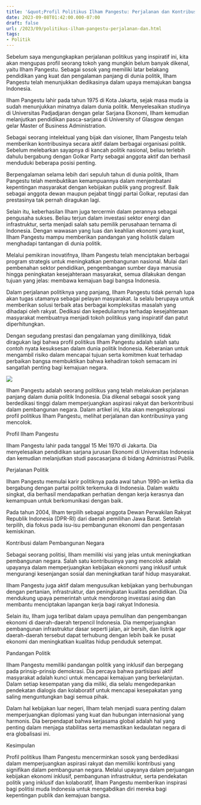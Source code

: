```yaml
---
title: '&quot;Profil Politikus Ilham Pangestu: Perjalanan dan Kontribusinya&quot;'
date: 2023-09-08T01:42:00.000-07:00
draft: false
url: /2023/09/politikus-ilham-pangestu-perjalanan-dan.html
tags: 
- Politik
---
```


  

Sebelum saya mengungkapkan perjalanan politikus yang inspiratif ini, kita akan mengupas profil seorang tokoh yang mungkin belum banyak dikenal, yaitu Ilham Pangestu. Sebagai sosok yang memiliki latar belakang pendidikan yang kuat dan pengalaman panjang di dunia politik, Ilham Pangestu telah menunjukkan dedikasinya dalam upaya memajukan bangsa Indonesia.

  

Ilham Pangestu lahir pada tahun 1975 di Kota Jakarta, sejak masa muda ia sudah menunjukkan minatnya dalam dunia politik. Menyelesaikan studinya di Universitas Padjadjaran dengan gelar Sarjana Ekonomi, Ilham kemudian melanjutkan pendidikan pasca-sarjana di University of Glasgow dengan gelar Master of Business Administration.

  

Sebagai seorang intelektual yang bijak dan visioner, Ilham Pangestu telah memberikan kontribusinya secara aktif dalam berbagai organisasi politik. Sebelum melebarkan sayapnya di kancah politik nasional, beliau terlebih dahulu bergabung dengan Golkar Party sebagai anggota aktif dan berhasil menduduki beberapa posisi penting.

  

Berpengalaman selama lebih dari sepuluh tahun di dunia politik, Ilham Pangestu telah membuktikan kemampuannya dalam menjembatani kepentingan masyarakat dengan kebijakan publik yang progresif. Baik sebagai anggota dewan maupun pejabat tinggi partai Golkar, reputasi dan prestasinya tak pernah diragukan lagi.

  

Selain itu, keberhasilan Ilham juga tercermin dalam perannya sebagai pengusaha sukses. Beliau terjun dalam investasi sektor energi dan infrastruktur, serta menjadi salah satu pemilik perusahaan ternama di Indonesia. Dengan wawasan yang luas dan keahlian ekonomi yang kuat, Ilham Pangestu mampu memberikan pandangan yang holistik dalam menghadapi tantangan di dunia politik.

  

Melalui pemikiran inovatifnya, Ilham Pangestu telah menciptakan berbagai program strategis untuk meningkatkan pembangunan nasional. Mulai dari pembenahan sektor pendidikan, pengembangan sumber daya manusia hingga peningkatan kesejahteraan masyarakat, semua dilakukan dengan tujuan yang jelas: membawa kemajuan bagi bangsa Indonesia.

  

Dalam perjalanan politiknya yang panjang, Ilham Pangestu tidak pernah lupa akan tugas utamanya sebagai pelayan masyarakat. Ia selalu berupaya untuk memberikan solusi terbaik atas berbagai kompleksitas masalah yang dihadapi oleh rakyat. Dedikasi dan kepeduliannya terhadap kesejahteraan masyarakat membuatnya menjadi tokoh politikus yang inspiratif dan patut diperhitungkan.

  

Dengan segudang prestasi dan pengalaman yang dimilikinya, tidak diragukan lagi bahwa profil politikus Ilham Pangestu adalah salah satu contoh nyata kesuksesan dalam dunia politik Indonesia. Keberanian untuk mengambil risiko dalam mencapai tujuan serta komitmen kuat terhadap perbaikan bangsa membuktikan bahwa kehadiran tokoh semacam ini sangatlah penting bagi kemajuan negara.

  

![](https://cdn-2.tstatic.net/aceh/foto/bank/images/ilham-pangestu-anggota-dpr-ri.jpg)

  

Ilham Pangestu adalah seorang politikus yang telah melakukan perjalanan panjang dalam dunia politik Indonesia. Dia dikenal sebagai sosok yang berdedikasi tinggi dalam memperjuangkan aspirasi rakyat dan berkontribusi dalam pembangunan negara. Dalam artikel ini, kita akan mengeksplorasi profil politikus Ilham Pangestu, melihat perjalanan dan kontribusinya yang mencolok.

  

Profil Ilham Pangestu

  

Ilham Pangestu lahir pada tanggal 15 Mei 1970 di Jakarta. Dia menyelesaikan pendidikan sarjana jurusan Ekonomi di Universitas Indonesia dan kemudian melanjutkan studi pascasarjana di bidang Administrasi Publik.

  

Perjalanan Politik

  

Ilham Pangestu memulai karir politiknya pada awal tahun 1990-an ketika dia bergabung dengan partai politik terkemuka di Indonesia. Dalam waktu singkat, dia berhasil mendapatkan perhatian dengan kerja kerasnya dan kemampuan untuk berkomunikasi dengan baik.

  

Pada tahun 2004, Ilham terpilih sebagai anggota Dewan Perwakilan Rakyat Republik Indonesia (DPR-RI) dari daerah pemilihan Jawa Barat. Setelah terpilih, dia fokus pada isu-isu pembangunan ekonomi dan pengentasan kemiskinan.

  

Kontribusi dalam Pembangunan Negara

  

Sebagai seorang politisi, Ilham memiliki visi yang jelas untuk meningkatkan pembangunan negara. Salah satu kontribusinya yang mencolok adalah upayanya dalam memperjuangkan kebijakan ekonomi yang inklusif untuk mengurangi kesenjangan sosial dan meningkatkan taraf hidup masyarakat.

  

Ilham Pangestu juga aktif dalam mengusulkan kebijakan yang berhubungan dengan pertanian, infrastruktur, dan peningkatan kualitas pendidikan. Dia mendukung upaya pemerintah untuk mendorong investasi asing dan membantu menciptakan lapangan kerja bagi rakyat Indonesia.

  

Selain itu, Ilham juga terlibat dalam upaya pemulihan dan pengembangan ekonomi di daerah-daerah terpencil Indonesia. Dia memperjuangkan pembangunan infrastruktur dasar seperti jalan, air bersih, dan listrik agar daerah-daerah tersebut dapat terhubung dengan lebih baik ke pusat ekonomi dan meningkatkan kualitas hidup penduduk setempat.

  

Pandangan Politik

  

Ilham Pangestu memiliki pandangan politik yang inklusif dan berpegang pada prinsip-prinsip demokrasi. Dia percaya bahwa partisipasi aktif masyarakat adalah kunci untuk mencapai kemajuan yang berkelanjutan. Dalam setiap kesempatan yang dia miliki, dia selalu mengedepankan pendekatan dialogis dan kolaboratif untuk mencapai kesepakatan yang saling menguntungkan bagi semua pihak.

  

Dalam hal kebijakan luar negeri, Ilham telah menjadi suara penting dalam memperjuangkan diplomasi yang kuat dan hubungan internasional yang harmonis. Dia berpendapat bahwa kerjasama global adalah hal yang penting dalam menjaga stabilitas serta memastikan kedaulatan negara di era globalisasi ini.

  

Kesimpulan

  

Profil politikus Ilham Pangestu mencerminkan sosok yang berdedikasi dalam memperjuangkan aspirasi rakyat dan memiliki kontribusi yang signifikan dalam pembangunan negara. Melalui upayanya dalam perjuangan kebijakan ekonomi inklusif, pembangunan infrastruktur, serta pendekatan politik yang inklusif dan kolaboratif, Ilham Pangestu memberikan inspirasi bagi politisi muda Indonesia untuk mengabdikan diri mereka bagi kepentingan publik dan kemajuan bangsa.